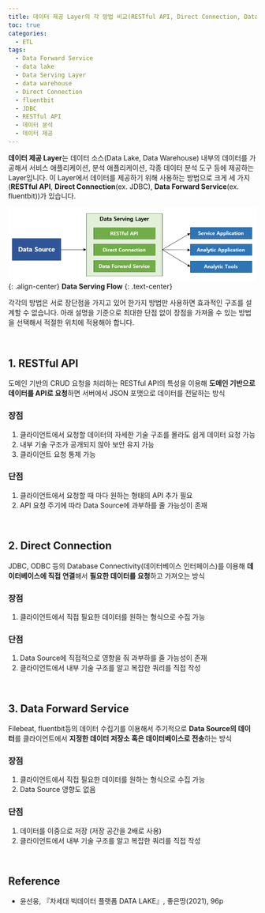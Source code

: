 ```yaml
---
title: 데이터 제공 Layer의 각 방법 비교(RESTful API, Direct Connection, Data Forward Service)
toc: true
categories:
  - ETL
tags:
  - Data Forward Service
  - data lake
  - Data Serving Layer
  - data warehouse
  - Direct Connection
  - fluentbit
  - JDBC
  - RESTful API
  - 데이터 분석
  - 데이터 제공
---
```


**데이터 제공 Layer**는 데이터 소스(Data Lake, Data Warehouse) 내부의 데이터를 가공해서 서비스 애플리케이션, 분석 애플리케이션, 각종 데이터 분석 도구 등에 제공하는 Layer입니다. 이 Layer에서 데이터를 제공하기 위해 사용하는 방법으로 크게 세 가지(**RESTful API**, **Direct Connection**(ex. JDBC), **Data Forward Service**(ex. fluentbit))가 있습니다.

![Data Serving Flow](/assets/images/posts/2023-1-15-comparing-each-method-in-the-data-serving-layer/img-1.png){: .align-center}
**Data Serving Flow**
{: .text-center}

각각의 방법은 서로 장단점을 가지고 있어 한가지 방법만 사용하면 효과적인 구조를 설계할 수 없습니다. 아래 설명을 기준으로 최대한 단점 없이 장점을 가져올 수 있는 방법을 선택해서 적절한 위치에 적용해야 합니다.

<br>

## **1. RESTful API**

도메인 기반의 CRUD 요청을 처리하는 RESTful API의 특성을 이용해 **도메인 기반으로 데이터를 API로 요청**하면 서버에서 JSON 포맷으로 데이터를 전달하는 방식

### **장점**

1. 클라이언트에서 요청할 데이터의 자세한 기술 구조를 몰라도 쉽게 데이터 요청 가능
2. 내부 기술 구조가 공개되지 않아 보안 유지 가능
3. 클라이언트 요청 통제 가능

### **단점**

1. 클라이언트에서 요청할 때 마다 원하는 형태의 API 추가 필요
2. API 요청 주기에 따라 Data Source에 과부하를 줄 가능성이 존재

<br>

## **2. Direct Connection**

JDBC, ODBC 등의 Database Connectivity(데이터베이스 인터페이스)를 이용해 **데이터베이스에 직접 연결**해서 **필요한 데이터를 요청**하고 가져오는 방식

### **장점**

1. 클라이언트에서 직접 필요한 데이터를 원하는 형식으로 수집 가능

### **단점**

1. Data Source에 직접적으로 영향을 줘 과부하를 줄 가능성이 존재
2. 클라이언트에서 내부 기술 구조를 알고 복잡한 쿼리를 직접 작성

<br>

## **3. Data Forward Service**

Filebeat, fluentbit등의 데이터 수집기를 이용해서 주기적으로 **Data Source의 데이터**를 클라이언트에서 **지정한 데이터 저장소 혹은 데이터베이스로 전송**하는 방식

### **장점**

1. 클라이언트에서 직접 필요한 데이터를 원하는 형식으로 수집 가능
2. Data Source 영향도 없음

### **단점**

1. 데이터를 이중으로 저장 (저장 공간을 2배로 사용)
2. 클라이언트에서 내부 기술 구조를 알고 복잡한 쿼리를 직접 작성

<br>

## **Reference**

- 윤선웅, 『차세대 빅데이터 플랫폼 DATA LAKE』, 좋은땅(2021), 96p
